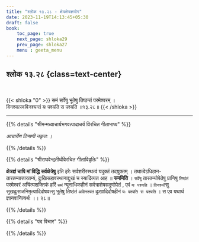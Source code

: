 ```yaml
---
title: "श्लोक १३.२८ - क्षेत्रक्षेत्रज्ञयोग"
date: 2023-11-19T14:13:45+05:30
draft: false
book:
    toc_page: true
    next_page: shloka29
    prev_page: shloka27
    menu : geeta_menu
---
```




## श्लोक १३.२८ {class=text-center}

<br/>

{{< shloka  "0"  >}}
समं सर्वेषु भूतेषु तिष्ठन्तं परमेश्वरम् ।   
विनश्यत्स्वविनश्यन्तं यः पश्यति स पश्यति ॥१३.२८॥
{{< /shloka >}}

---


{{% details "श्रीमन्मध्वाचार्यभगवत्पादाचर्य विरचित  गीताभाष्य" %}}

*आचार्येण टिप्पणी नकृतः ।*

{{% /details %}}



{{% details "श्रीराघवेन्द्रतीर्थविरचित गीताविवृतिः" %}}

**क्षेत्रज्ञं चापि मां विद्धि सर्वक्षेत्रेषु** इति हरेः 
सर्वशरीरस्थत्वं यदुक्तं तदयुक्तम्‌ । 
तथात्वेऽधिठान- तारतम्यात्तारतम्यं, दुःखिसहावस्थानाद्दुःखं 
च  स्यादित्यत आह ॥ **सममिति** । `सर्वेषु` तारतम्योपेतेषु 
प्राणिषु `तिष्ठंतं` परमेश्वरं अचिंत्यशक्तिकं हरिं `समं` 
न्यूनाधिकहीनं सर्वत्राशेषसदुणोपेतं , एवं `यः पश्यति` ।
`विनश्य`त्सु सुखदुःसजनिमृत्यादिदोषवत्सु भूतेषु तिष्ठंतं 
`अविनश्यंतं` दुःखादिदोषहीनं `यः पश्यति स पश्यति` । 
स एव यथार्थ ज्ञानवानित्यर्थः ।। २८॥

{{% /details %}}



{{% details "पद विचार" %}}


{{% /details %}}

